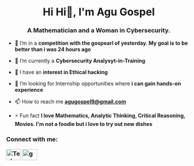<h1 align="center">Hi Hi👋, I'm Agu Gospel</h1>
<h3 align="center">A Mathematician and a Woman in Cybersecurity.</h3>

- 🔭 I’m in a **competition with the gospearl of yesterday. My goal is to be better than i was 24 hours ago**

- 🌱 I’m currently a  **Cybersecurity Analysyt-in-Training**

- 🌱 I have an  **interest in Ethical hacking**

- 👯 I’m looking for Internship opportunities where **i can gain hands-on experience**

- 📫 How to reach me **agugospel9@gmail.com**

- ⚡ Fun fact **I love Mathematics, Analytic Thinking, Critical Reasoning, Movies. I'm not a foodie but i love to try out new dishes**



<h3 align="left">Connect with me:</h>
<p align="left">
<a href="https://x.com/Tech_Lioness" target="blank"><img align="center" src="https://raw.githubusercontent.com/rahuldkjain/github-profile-readme-generator/master/src/images/icons/Social/twitter.svg" alt="Tech_Lioness" height="30" width="40" /></a>
<a href="https://instagram.com/gospearl" target="blank"><img align="center" src="https://raw.githubusercontent.com/rahuldkjain/github-profile-readme-generator/master/src/images/icons/Social/instagram.svg" alt="gospearl" height="30" width="40" /></a>
</p>
